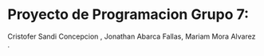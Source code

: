 # Proyecto de Programacion Grupo 7:
Cristofer Sandi Concepcion ,
Jonathan Abarca Fallas,
Mariam Mora Alvarez .
